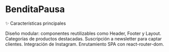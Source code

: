 # BenditaPausa

✨ Características principales

Diseño modular: componentes reutilizables como Header, Footer y Layout.
Categorías de productos destacadas.
Suscripción a newsletter para captar clientes.
Integración de Instagram.
Enrutamiento SPA con react-router-dom.


